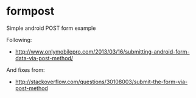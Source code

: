 # formpost
Simple android POST form example

Following:

* http://www.onlymobilepro.com/2013/03/16/submitting-android-form-data-via-post-method/

And fixes from:

* http://stackoverflow.com/questions/30108003/submit-the-form-via-post-method

